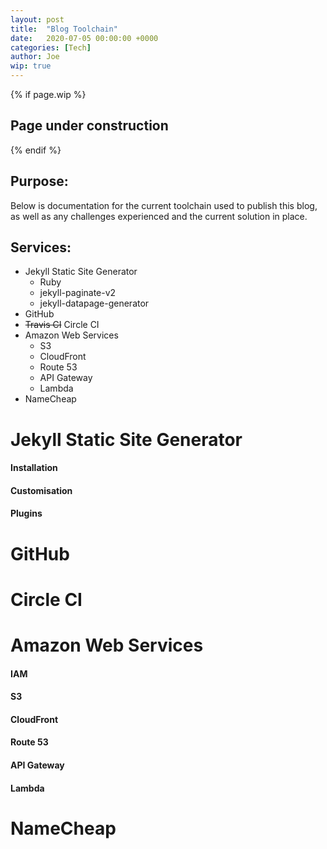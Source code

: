 ```yaml
---
layout: post
title:  "Blog Toolchain"
date:   2020-07-05 00:00:00 +0000
categories: [Tech]
author: Joe
wip: true
---
```

{% if page.wip %}
## Page under construction
{% endif %}

## Purpose:

Below is documentation for the current toolchain used to publish this blog, as well as any challenges experienced and the current solution in place.

## Services:

* Jekyll Static Site Generator
  * Ruby
  * jekyll-paginate-v2
  * jekyll-datapage-generator
* GitHub
* ~~Travis CI~~ Circle CI
* Amazon Web Services
  * S3
  * CloudFront
  * Route 53
  * API Gateway
  * Lambda
* NameCheap

# Jekyll Static Site Generator
#### Installation
#### Customisation
#### Plugins

# GitHub

# Circle CI

# Amazon Web Services
#### IAM
#### S3
#### CloudFront
#### Route 53
#### API Gateway
#### Lambda

# NameCheap